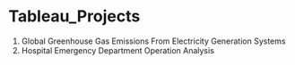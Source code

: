 # Tableau_Projects

1. Global Greenhouse Gas Emissions From Electricity Generation Systems 
2. Hospital Emergency Department Operation Analysis
